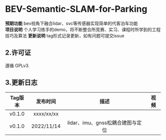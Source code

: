 # BEV-Semantic-SLAM-for-Parking

**预期功能**  bev视角下融合lidar、svc等传感器实现简单的代客泊车功能     
**项目说明** 个人学习练手的demo，将不断整合所竞赛、实习、课程时所学到的工程技巧及算法
**更新说明** tag形式记录更新，如有问题可提交issue






## 2.许可证
遵循 GPLv3.

## 3.更新日志

| Tag版本| 发布时间  | 描述|视频|  
|:---:|:----:|:---: |:---:| 
| v0.1.0|xxxx/xx/xx||
| v0.1.0|2022/11/14|lidar、imu、gnss松耦合建图与定位|
